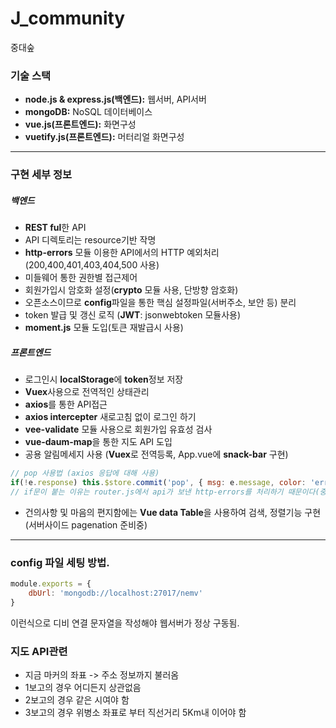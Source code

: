 # J_community
중대숲
### 기술 스택
- **node.js & express.js(백엔드):** 웹서버, API서버  
- **mongoDB:** NoSQL 데이터베이스  
- **vue.js(프론트엔드):** 화면구성  
- **vuetify.js(프론트엔드):** 머터리얼 화면구성  
---

### 구현 세부 정보
##### 백엔드
- **REST ful**한 API
- API 디렉토리는 resource기반 작명
- **http-errors** 모듈 이용한 API에서의 HTTP 예외처리 (200,400,401,403,404,500 사용)
- 미들웨어 통한 권한별 접근제어
- 회원가입시 암호화 설정(**crypto** 모듈 사용, 단방향 암호화)
- 오픈소스이므로 **config**파일을 통한 핵심 설정파일(서버주소, 보안 등) 분리
- token 발급 및 갱신 로직 (**JWT**: jsonwebtoken 모듈사용)
- **moment.js** 모듈 도입(토큰 재발급시 사용)

##### 프론트엔드
- 로그인시 **localStorage**에 **token**정보 저장
- **Vuex**사용으로 전역적인 상태관리
- **axios**를 통한 API접근
- **axios intercepter** 새로고침 없이 로그인 하기
- **vee-validate** 모듈 사용으로 회원가입 유효성 검사
- **vue-daum-map**을 통한 지도 API 도입
- 공용 알림메세지 사용 (**Vuex**로 전역등록, App.vue에 **snack-bar** 구현)
```javascript
// pop 사용법 (axios 응답에 대해 사용)
if(!e.response) this.$store.commit('pop', { msg: e.message, color: 'error' })
// if문이 붙는 이유는 router.js에서 api가 보낸 http-errors를 처리하기 때문이다(중복 snackbar 활성화 방지)
```
- 건의사항 및 마음의 편지함에는 **Vue data Table**을 사용하여 검색, 정렬기능 구현(서버사이드 pagenation 준비중)
---

### config 파일 세팅 방법.

```javascript
module.exports = {
	dbUrl: 'mongodb://localhost:27017/nemv'
}
```

이런식으로 디비 연결 문자열을 작성해야 웹서버가 정상 구동됨.

### 지도 API관련
- 지금 마커의 좌표 -> 주소 정보까지 불러옴
- 1보고의 경우 어디든지 상관없음
- 2보고의 경우 같은 시여야 함
- 3보고의 경우 위병소 좌표로 부터 직선거리 5Km내 이어야 함